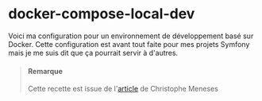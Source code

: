 # docker-compose-local-dev

Voici ma configuration pour un environnement de développement basé sur Docker.
Cette configuration est avant tout faite pour mes projets Symfony mais je me suis dit que ça pourrait servir à d'autres.

> #### Remarque
> Cette recette est issue de l'[article](http://www.christophe-meneses.fr/article/developper-une-application-symfony-avec-docker-version-php-fpm) de Christophe Meneses
